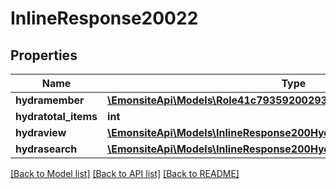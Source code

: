 # InlineResponse20022

## Properties
Name | Type | Description | Notes
------------ | ------------- | ------------- | -------------
**hydramember** | [**\EmonsiteApi\Models\Role41c793592002936a9986d67e92f37a9bJsonld[]**](Role41c793592002936a9986d67e92f37a9bJsonld.md) |  | 
**hydratotal_items** | **int** |  | [optional] 
**hydraview** | [**\EmonsiteApi\Models\InlineResponse200Hydraview**](InlineResponse200Hydraview.md) |  | [optional] 
**hydrasearch** | [**\EmonsiteApi\Models\InlineResponse200Hydrasearch**](InlineResponse200Hydrasearch.md) |  | [optional] 

[[Back to Model list]](../../README.md#documentation-for-models) [[Back to API list]](../../README.md#documentation-for-api-endpoints) [[Back to README]](../../README.md)

